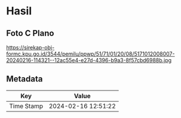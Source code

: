 # Hasil

## Foto C Plano

https://sirekap-obj-formc.kpu.go.id/3544/pemilu/ppwp/51/71/01/20/08/5171012008007-20240216-114321--12ac55e4-e27d-4396-b9a3-8f57cbd6988b.jpg


## Metadata

| Key        | Value               |
| ---------- | ------------------- |
| Time Stamp | 2024-02-16 12:51:22 |



